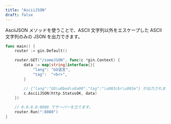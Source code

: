 ```yaml
---
title: "AsciiJSON"
draft: false
---
```


AsciiJSON メソッドを使うことで、ASCII 文字列以外をエスケープした
ASCII 文字列のみの JSON を出力できます。

```go
func main() {
	router := gin.Default()

	router.GET("/someJSON", func(c *gin.Context) {
		data := map[string]interface{}{
			"lang": "GO语言",
			"tag":  "<br>",
		}

		// {"lang":"GO\u8bed\u8a00","tag":"\u003cbr\u003e"} が出力されます
		c.AsciiJSON(http.StatusOK, data)
	})

	// 0.0.0.0:8080 でサーバーを立てます。
	router.Run(":8080")
}
```
